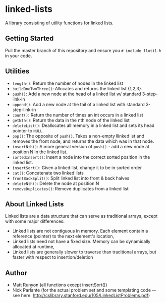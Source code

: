 # linked-lists

A library consisting of utility functions for linked lists.

## Getting Started

Pull the master branch of this repository and ensure you `# include llutil.h` in your code.

## Utilities

- `length()`: Return the number of nodes in the linked list
- `buildOneTwoThree()`: Allocates and returns the linked list {1,2,3}.
- `push()`: Add a new node at the head of a linked list w/ standard 3-step-link-in
- `append()`: Add a new node at the tail of a linked list with standard 3-step-link-in
- `count()`: Return the number of times an int occurs in a linked list
- `getNth()`: Return the data in the nth node of the linked list
- `deleteList()`: Deallocates all memory in a linked list and sets its head pointer to `NULL`.
- `pop()`: The opposite of `push()`. Takes a non-empty llinked ist and removes the front node, and returns the data which was in that node.
- `insertNth()`: A more general version of `push()` - add a new node at position N in the linked list.
- `sortedInsert()`: Insert a node into the correct sorted position in the linked list.
- `insertSort()`: Given a linked list, change it to be in sorted order
- `cat()`: Concatenate two linked lists
- `frontBackSplit()`: Split linked list into front & back halves
- `deleteNth()`: Delete the node at position N
- `removeDuplicates()`: Remove duplicates from a linked list

## About Linked Lists

Linked lists are a data structure that can serve as traditional arrays, except with some major differences:

- Linked lists are not contiguous in memory. Each element contain a reference (pointer) to the next element's location,
- Linked lists need not have a fixed size. Memory can be dynamically allocated at runtime,
- Linked lists are generally slower to traverse than traditional arrays, but faster with respect to insertion/deletion

## Author

- Matt Runyon (all functions except insertSort())
- Nick Parlante (for the actual problem set and some templating code -- see here: http://cslibrary.stanford.edu/105/LinkedListProblems.pdf)
